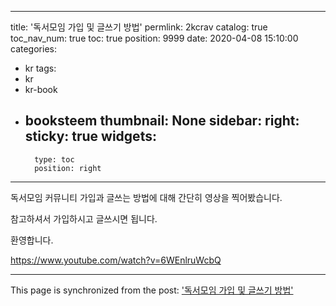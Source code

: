 
---
title: '독서모임 가입 및 글쓰기 방법'
permlink: 2kcrav
catalog: true
toc_nav_num: true
toc: true
position: 9999
date: 2020-04-08 15:10:00
categories:
- kr
tags:
- kr
- kr-book
- booksteem
thumbnail: None
sidebar:
    right:
        sticky: true
widgets:
    -
        type: toc
        position: right
---


독서모임 커뮤니티 가입과 글쓰는 방법에 대해 간단히 영상을 찍어봤습니다.

참고하셔서 가입하시고 글쓰시면 됩니다.

환영합니다.

https://www.youtube.com/watch?v=6WEnlruWcbQ



- - -

This page is synchronized from the post: ['독서모임 가입 및 글쓰기 방법'](https://steemit.com/@jacobyu/2kcrav)
